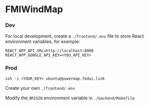 # FMIWindMap

### Dev

For local development, create a `./frontend/.env` file to store React environment variables, for example:
```
REACT_APP_API_URL=http://localhost:8000
REACT_APP_GOOGLE_API_KEY=<YOU_API_KEY>
```

### Prod

`ssh -i <YOUR_KEY> ubuntu@powermap.fedai.link`

Create your own `./frontend/.env`

Modify the `ORIGIN` environment variable in `./backend/Makefile`
